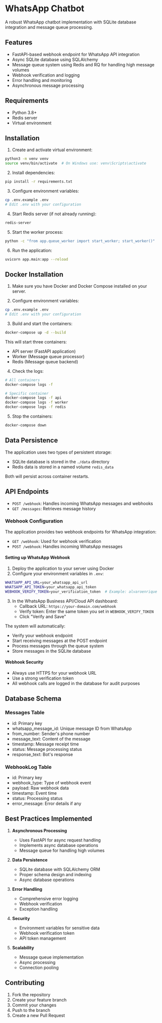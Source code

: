 # WhatsApp Chatbot

A robust WhatsApp chatbot implementation with SQLite database integration and message queue processing.

## Features

- FastAPI-based webhook endpoint for WhatsApp API integration
- Async SQLite database using SQLAlchemy
- Message queue system using Redis and RQ for handling high message volumes
- Webhook verification and logging
- Error handling and monitoring
- Asynchronous message processing

## Requirements

- Python 3.8+
- Redis server
- Virtual environment

## Installation

1. Create and activate virtual environment:
```bash
python3 -m venv venv
source venv/bin/activate  # On Windows use: venv\Scripts\activate
```

2. Install dependencies:
```bash
pip install -r requirements.txt
```

3. Configure environment variables:
```bash
cp .env.example .env
# Edit .env with your configuration
```

4. Start Redis server (if not already running):
```bash
redis-server
```

5. Start the worker process:
```bash
python -c "from app.queue_worker import start_worker; start_worker()"
```

6. Run the application:
```bash
uvicorn app.main:app --reload
```

## Docker Installation

1. Make sure you have Docker and Docker Compose installed on your server.

2. Configure environment variables:
```bash
cp .env.example .env
# Edit .env with your configuration
```

3. Build and start the containers:
```bash
docker-compose up -d --build
```

This will start three containers:
- API server (FastAPI application)
- Worker (Message queue processor)
- Redis (Message queue backend)

4. Check the logs:
```bash
# All containers
docker-compose logs -f

# Specific container
docker-compose logs -f api
docker-compose logs -f worker
docker-compose logs -f redis
```

5. Stop the containers:
```bash
docker-compose down
```

## Data Persistence

The application uses two types of persistent storage:
- SQLite database is stored in the `./data` directory
- Redis data is stored in a named volume `redis_data`

Both will persist across container restarts.

## API Endpoints

- `POST /webhook`: Handles incoming WhatsApp messages and webhooks
- `GET /messages`: Retrieves message history

### Webhook Configuration

The application provides two webhook endpoints for WhatsApp integration:

- `GET /webhook`: Used for webhook verification
- `POST /webhook`: Handles incoming WhatsApp messages

#### Setting up WhatsApp Webhook

1. Deploy the application to your server using Docker
2. Configure your environment variables in `.env`:
```bash
WHATSAPP_API_URL=your_whatsapp_api_url
WHATSAPP_API_TOKEN=your_whatsapp_api_token
WEBHOOK_VERIFY_TOKEN=your_verification_token  # Example: alvaroenrique
```

3. In the WhatsApp Business API/Cloud API dashboard:
   - Callback URL: `https://your-domain.com/webhook`
   - Verify token: Enter the same token you set in `WEBHOOK_VERIFY_TOKEN`
   - Click "Verify and Save"

The system will automatically:
- Verify your webhook endpoint
- Start receiving messages at the POST endpoint
- Process messages through the queue system
- Store messages in the SQLite database

#### Webhook Security

- Always use HTTPS for your webhook URL
- Use a strong verification token
- All webhook calls are logged in the database for audit purposes

## Database Schema

### Messages Table
- id: Primary key
- whatsapp_message_id: Unique message ID from WhatsApp
- from_number: Sender's phone number
- message_text: Content of the message
- timestamp: Message receipt time
- status: Message processing status
- response_text: Bot's response

### WebhookLog Table
- id: Primary key
- webhook_type: Type of webhook event
- payload: Raw webhook data
- timestamp: Event time
- status: Processing status
- error_message: Error details if any

## Best Practices Implemented

1. **Asynchronous Processing**
   - Uses FastAPI for async request handling
   - Implements async database operations
   - Message queue for handling high volumes

2. **Data Persistence**
   - SQLite database with SQLAlchemy ORM
   - Proper schema design and indexing
   - Async database operations

3. **Error Handling**
   - Comprehensive error logging
   - Webhook verification
   - Exception handling

4. **Security**
   - Environment variables for sensitive data
   - Webhook verification token
   - API token management

5. **Scalability**
   - Message queue implementation
   - Async processing
   - Connection pooling

## Contributing

1. Fork the repository
2. Create your feature branch
3. Commit your changes
4. Push to the branch
5. Create a new Pull Request

